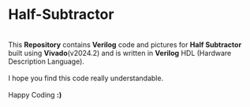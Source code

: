 # Half-Subtractor
<br>
This <b>Repository</b> contains <b>Verilog</b> code and pictures for <b>Half Subtractor</b> built using <b>Vivado</b>(v2024.2) and is written in <b>Verilog</b> HDL (Hardware Description Language).
<br><br>
I hope you find this code really understandable.
<br><br>
Happy Coding <b>:)</b>
